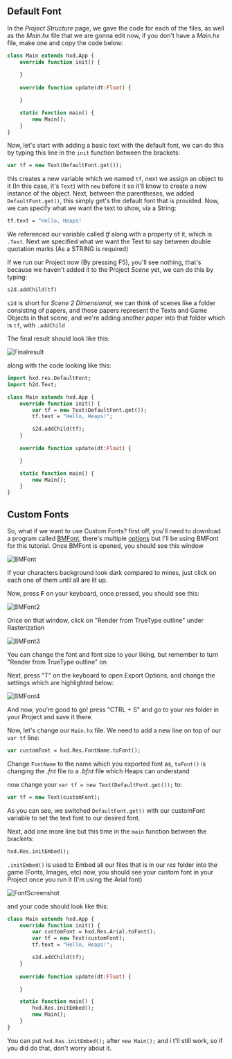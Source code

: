 ## Default Font

In the *Project Structure* page, we gave the code for each of the files, as well as the *Main.hx* file that we are gonna edit now, if you don't have a *Main.hx* file, make one and copy the code below:

```haxe
class Main extends hxd.App {    
    override function init() {
        
    }
    
    override function update(dt:Float) {

    }

    static function main() {
        new Main();
    }
}
```

Now, let's start with adding a basic text with the default font, we can do this by typing this line in the `init` function between the brackets:

```haxe
var tf = new Text(DefaultFont.get());
```

this creates a new variable which we named `tf`, next we assign an object to it (In this case, it's `Text`) with `new` before it so it'll know to create a new instance of the object. Next, between the parentheses, we added `DefaultFont.get()`, this simply get's the default font that is provided. Now, we can specify what  we want the text to show, via a String:

```haxe
tf.text = "Hello, Heaps!
```


We referenced our variable called *tf* along with a property of it, which is `.Text`. Next we specified what we want the Text to say between double quotation marks (As a STRING is required)

If we run our Project now (By pressing F5), you'll see nothing, that's because  we haven't added it to the Project *Scene* yet, we can do this by typing:

```haxe
s2d.addChild(tf)
```

`s2d` is short for *Scene 2 Dimensional*, we can think of scenes like a folder consisting of papers, and those papers represent the Texts and Game Objects in that scene, and we're adding another *paper* into that folder which is `tf`, with `.addChild`

The final result should look like this:

![Finalresult](../Images/TextandFontsScreenshot.png)

along with the code looking like this:

```haxe
import hxd.res.DefaultFont;
import h2d.Text;

class Main extends hxd.App {    
    override function init() {
        var tf = new Text(DefaultFont.get());
        tf.text = "Hello, Heaps!";

        s2d.addChild(tf);
    }
    
    override function update(dt:Float) {

    }

    static function main() {
        new Main();
    }
}
```

## Custom Fonts 

So, what if we want to use Custom Fonts? first off, you'll need to download a program called [BMFont](http://www.angelcode.com/products/bmfont/), there's multiple [options](https://heaps.io/documentation/text.html) but I'll be using BMFont for this tutorial.  Once BMFont is opened, you should see this window

![BMFont](../Images/BMFont.png)

If your characters background look dark compared to mines, just click on each one of them until all are lit up.

Now, press **F** on your keyboard, once pressed, you should see this:

![BMFont2](../Images/BMFont2.png)

Once on that window, click on "Render from TrueType outline" under  Rasterization

![BMFont3](../Images/BMFont3.png)

You can change the font and font size to your liking, but remember to turn "Render from TrueType outline" on

Next, press "T" on the keyboard to open Export Options, and change the settings which are highlighted below:

![BMFont4](../Images/BMFont4.png)

And now, you're good to go! press "CTRL + S" and go to your *res* folder in your Project and save it there.

Now, let's change our `Main.hx` file. We need to add a new line on top of our `var tf` line:

```haxe
var customFont = hxd.Res.FontName.toFont();
```

Change `FontName` to the name which you exported font as, `toFont()` is changing the *.fnt* file to a *.bfnt* file which Heaps can understand

now change your `var tf = new Text(DefaultFont.get());` to:

```haxe
var tf = new Text(customFont);
```

As you can see, we switched `DefaultFont.get()` with our customFont variable to set the text font to our desired font.

Next, add one more line but this time in the `main` function between  the brackets:

```haxe
hxd.Res.initEmbed();
```

`.initEmbed()` is used to Embed all our files that is in our *res* folder into the game (Fonts, Images, etc)
now, you should see your custom font in your Project once you run it (I'm using the Arial font)

![FontScreenshot](../Images/CustomFontScreen.png)

and your code should look like this:

```haxe
class Main extends hxd.App {    
    override function init() {
        var customFont = hxd.Res.Arial.toFont();
        var tf = new Text(customFont);
        tf.text = "Hello, Heaps!";

        s2d.addChild(tf);
    }
    
    override function update(dt:Float) {

    }

    static function main() {
        hxd.Res.initEmbed();
        new Main();
    }
}
```

You can put `hxd.Res.initEmbed();` after `new Main();` and i t'll still work, so if you did do that, don't worry about it. 
